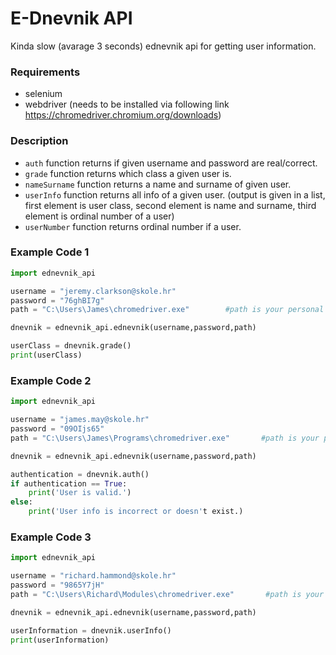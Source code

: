 # E-Dnevnik API
Kinda slow (avarage 3 seconds) ednevnik api for getting user information.

### Requirements 
* selenium
* webdriver (needs to be installed via following link https://chromedriver.chromium.org/downloads)

### Description
* `auth` function returns if given username and password are real/correct.
* `grade` function returns which class a given user is.
* `nameSurname` function returns a name and surname of given user.
* `userInfo` function returns all info of a given user. (output is given in a list, first element is user class, second element is name and surname, third element is ordinal number of a user)
* `userNumber` function returns ordinal number if a user.

### Example Code 1
```py
import ednevnik_api

username = "jeremy.clarkson@skole.hr"
password = "76ghBI7g"
path = "C:\Users\James\chromedriver.exe"        #path is your personal path where webdriver is located on your PC

dnevnik = ednevnik_api.ednevnik(username,password,path)

userClass = dnevnik.grade()
print(userClass)
```
### Example Code 2
```py
import ednevnik_api

username = "james.may@skole.hr"
password = "09OIjs65"
path = "C:\Users\James\Programs\chromedriver.exe"       #path is your personal path where webdriver is located on your PC

dnevnik = ednevnik_api.ednevnik(username,password,path)

authentication = dnevnik.auth()
if authentication == True:
    print('User is valid.')
else:
    print('User info is incorrect or doesn't exist.)
```
### Example Code 3
```py
import ednevnik_api

username = "richard.hammond@skole.hr"
password = "9865Y7jH"
path = "C:\Users\Richard\Modules\chromedriver.exe"       #path is your personal path where webdriver is located on your PC

dnevnik = ednevnik_api.ednevnik(username,password,path)

userInformation = dnevnik.userInfo()
print(userInformation)
```